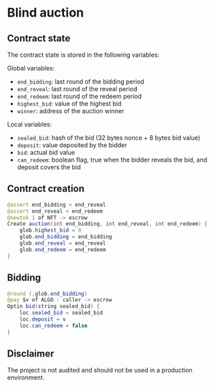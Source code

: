 # Blind auction

## Contract state
The contract state is stored in the following variables:

Global variables:
* `end_bidding`: last round of the bidding period
* `end_reveal`: last round of the reveal period
* `end_redeem`: last round of the redeem period
* `highest_bid`: value of the highest bid
* `winner`: address of the auction winner

Local variables:
* `sealed_bid`: hash of the bid (32 bytes nonce + 8 bytes bid value)
* `deposit`: value deposited by the bidder
* `bid`: actual bid value
* `can_redeem`: boolean flag, true when the bidder reveals the bid, and deposit covers the bid

## Contract creation

```java
@assert end_bidding < end_reveal
@assert end_reveal < end_redeem
@newtok 1 of NFT -> escrow
Create auction(int end_bidding, int end_reveal, int end_redeem) {
    glob.highest_bid = 0
    glob.end_bidding = end_bidding
    glob.end_reveal = end_reveal
    glob.end_redeem = end_redeem
}
```

## Bidding

```java
@round (,glob.end_bidding)
@pay $v of ALGO : caller -> escrow
Optin bid(string sealed_bid) {
    loc.sealed_bid = sealed_bid
    loc.deposit = v
    loc.can_redeem = false
}
```

## Disclaimer

The project is not audited and should not be used in a production environment.
